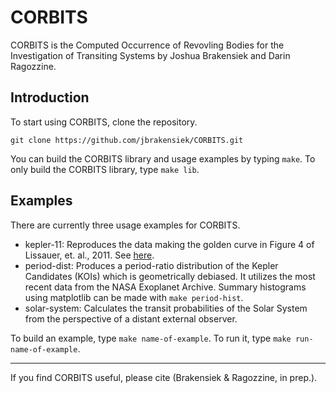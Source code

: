 CORBITS
=======

CORBITS is the Computed Occurrence of Revovling Bodies for the Investigation of Transiting Systems by Joshua Brakensiek and Darin Ragozzine.

Introduction
------------

To start using CORBITS, clone the repository.

    git clone https://github.com/jbrakensiek/CORBITS.git

You can build the CORBITS library and usage examples by typing `make`.  To only build the CORBITS library, type `make lib`.

Examples
--------

There are currently three usage examples for CORBITS.

* kepler-11: Reproduces the data making the golden curve in Figure 4 of Lissauer, et. al., 2011.  See [here](http://arxiv.org/abs/1102.0291).
* period-dist: Produces a period-ratio distribution of the Kepler Candidates (KOIs) which is geometrically debiased.  It utilizes the most recent data from the NASA Exoplanet Archive.  Summary histograms using matplotlib can be made with `make period-hist`.
* solar-system: Calculates the transit probabilities of the Solar System from the perspective of a distant external observer.

To build an example, type `make name-of-example`.  To run it, type `make run-name-of-example`.

-------

If you find CORBITS useful, please cite (Brakensiek & Ragozzine, in prep.).

